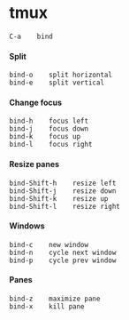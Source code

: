 # tmux

    C-a    bind

#### Split

    bind-o    split horizontal
    bind-e    split vertical

#### Change focus

    bind-h    focus left
    bind-j    focus down
    bind-k    focus up
    bind-l    focus right

#### Resize panes

    bind-Shift-h    resize left
    bind-Shift-j    resize down
    bind-Shift-k    resize up
    bind-Shift-l    resize right

#### Windows

    bind-c    new window
    bind-n    cycle next window
    bind-p    cycle prev window

#### Panes

    bind-z    maximize pane
    bind-x    kill pane
